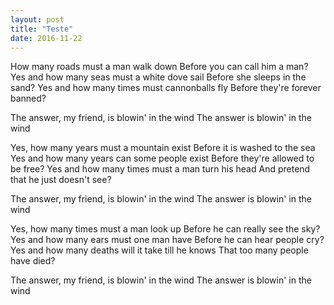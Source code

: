 ```yaml
---
layout: post
title: "Teste"
date: 2016-11-22
---
```


How many roads must a man walk down
Before you can call him a man?
Yes and how many seas must a white dove sail
Before she sleeps in the sand?
Yes and how many times must cannonballs fly
Before they're forever banned?

The answer, my friend, is blowin' in the wind
The answer is blowin' in the wind

Yes, how many years must a mountain exist
Before it is washed to the sea
Yes and how many years can some people exist
Before they're allowed to be free?
Yes and how many times must a man turn his head
And pretend that he just doesn't see?

The answer, my friend, is blowin' in the wind
The answer is blowin' in the wind

Yes, how many times must a man look up
Before he can really see the sky?
Yes and how many ears must one man have
Before he can hear people cry?
Yes and how many deaths will it take till he knows
That too many people have died?

The answer, my friend, is blowin' in the wind
The answer is blowin' in the wind
